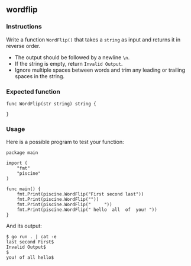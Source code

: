 ## wordflip

### Instructions
Write a function `WordFlip()` that takes a `string` as input and returns it in reverse order.

 * The output should be followed by a newline `\n`.
 * If the string is empty, return `Invalid Output`.
 * Ignore multiple spaces between words and trim any leading or trailing spaces in the string.

### Expected function
```
func WordFlip(str string) string {

}
```
### Usage
Here is a possible program to test your function:
```
package main

import (
	"fmt"
	"piscine"
)

func main() {
	fmt.Print(piscine.WordFlip("First second last"))
	fmt.Print(piscine.WordFlip(""))
	fmt.Print(piscine.WordFlip("     "))
	fmt.Print(piscine.WordFlip(" hello  all  of  you! "))
}
```
And its output:
```
$ go run . | cat -e
last second First$
Invalid Output$
$
you! of all hello$
```